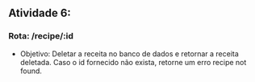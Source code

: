 ## Atividade 6:
### Rota: /recipe/:id
- Objetivo: Deletar a receita no banco de dados e retornar a receita deletada. Caso o id fornecido não exista, retorne um erro recipe not found.

